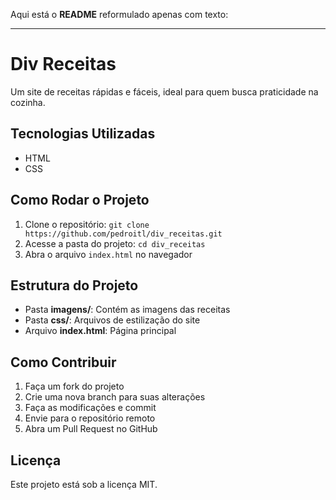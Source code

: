 Aqui está o **README** reformulado apenas com texto:  

---

# Div Receitas  

Um site de receitas rápidas e fáceis, ideal para quem busca praticidade na cozinha.  

## Tecnologias Utilizadas  

- HTML  
- CSS  

## Como Rodar o Projeto  

1. Clone o repositório: `git clone https://github.com/pedroitl/div_receitas.git`  
2. Acesse a pasta do projeto: `cd div_receitas`  
3. Abra o arquivo `index.html` no navegador  

## Estrutura do Projeto  

- Pasta **imagens/**: Contém as imagens das receitas  
- Pasta **css/**: Arquivos de estilização do site  
- Arquivo **index.html**: Página principal  

## Como Contribuir  

1. Faça um fork do projeto  
2. Crie uma nova branch para suas alterações  
3. Faça as modificações e commit  
4. Envie para o repositório remoto  
5. Abra um Pull Request no GitHub  

## Licença  

Este projeto está sob a licença MIT.  


